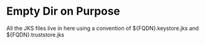 # Empty Dir on Purpose

All the JKS files live in here using a convention of ${FQDN}.keystore.jks and ${FQDN}.truststore.jks